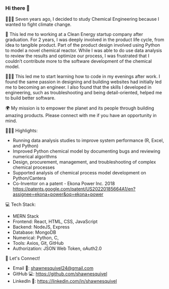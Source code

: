 ### Hi there 👋

👨🏽‍🔬 Seven years ago, I decided to study Chemical Engineering because I wanted to fight climate change.

🌱 This led me to working at a Clean Energy startup company after graduation. For 2 years, I was deeply involved in the product life cycle, from idea to tangible product. Part of the product design involved using Python to model a novel chemical reactor. While I was able to do use data analysis to review the results and optimize our process, I was frustrated that I couldn’t contribute more to the software development of the chemical model.

👨🏽‍💻 This led me to start learning how to code in my evenings after work. I found the same passion in designing and building websites had initially led me to becoming an engineer. I also found that the skills I developed in engineering, such as troubleshooting and being detail-oriented, helped me to build better software. 

🌍 My mission is to empower the planet and its people through building amazing products. Please connect with me if you have an opportunity in mind.

👨🏽‍💻 Highlights:
- Running data analysis studies to improve system performance (R, Excel, and Python)
- Improved Python chemical model by documenting bugs and reviewing numerical algorithms 
- Design, procurement, management, and troubleshooting of complex chemical processes
- Supported analysis of chemical process model development on Python/Cantera
- Co-Inventor on a patent - Ekona Power Inc. 2018  https://patents.google.com/patent/US20220185664A1/en?assignee=ekona+power&oq=ekona+power

💻 Tech Stack:
- MERN Stack 
- Frontend: React, HTML, CSS, JavaScript
- Backend: NodeJS, Express
- Database: MongoDB
- Numerical: Python, C, 
- Tools: Axios, Git, GitHub
- Authorization: JSON Web Token, oAuth2.0

📍 Let's Connect!
- Email 📧: shawnesquivel24@gmail.com
- GitHub 💻: https://github.com/shawnesquivel
- LinkedIn 🔗: https://linkedin.com/in/shawnesquivel
